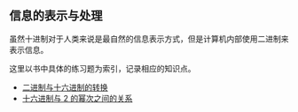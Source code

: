 ## 信息的表示与处理

虽然十进制对于人类来说是最自然的信息表示方式，但是计算机内部使用二进制来表示信息。

这里以书中具体的练习题为索引，记录相应的知识点。

- [二进制与十六进制的转换](./practice/2.1.c)
- [十六进制与 2 的幂次之间的关系](./practice/2.2.c)
